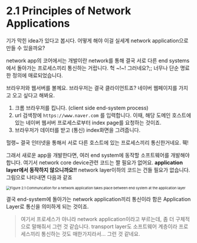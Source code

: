 # 2.1 Principles of Network Applications

기가 막힌 idea가 있다고 봅시다. 어떻게 해야 이걸 실세계 network application으로 만들 수 있을까요?



network app의 코어에서는 개발이란 network를 통해 결국 서로 다른 end systems에서 돌아가는 프로세스끼리 통신하는 거랍니다. 헉 ~!~! 그러네요?;; 너무나 단순 명료한 정의에 매료되었습니다.

브라우저와 웹서버를 볼께요. 브라우저는 결국 클라이언트죠? 네이버 웹페이지를 가지고 오고 싶다고 해봐요. 

1. 크롬 브라우저를 킵니다. (client side end-system process)
2. url 검색창에 `https://www.naver.com` 를 입력합니다. 이때, 해당 도메인 호스트에 있는 네이버 웹서버 프로세스로부터 index page를 요청하는 것이죠.
3. 브라우저가 데이터를 받고 (통신) index화면을 그려줍니다.

헐랭~ 결국 인터넷을 통해서 서로 다른 호스트에 있는 프로세스끼리 통신한거네요. 훽!



그래서 새로운 app을 개발한다면, 여러 end system에 동작할 소프트웨어를 개발해야 합니다. 여기서 network core device관련 코드는 짤 필요가 없어요. **application layer에서 동작하지 않으니까요!!** network layer이하의 코드는 건들 필요가 없습니다. 그림으로 나타내면 다음과 같죠

<img src="/Users/ju/Documents/top-down-approach-network/Chapter2/resources/Figure 2.1 Communcation for a network application takes place between end system at the application layer.png" alt="Figure 2.1 Communcation for a network application takes place between end system at the application layer" style="zoom:67%;" />



결국 end-system에 돌아가는 network application끼리 통신이라 함은 Application Layer로 통신을 의미하게 되는 것이죠.

> 여기서 프로세스가 아니라 network application이라고 부르는데, 좀 더 구체적으로 말해줘서 그런 것 같습니다. transport layer도 소프트웨어 계층이라 프로세스끼리 통신하는 것도 매한가지라서... 그런 것 같네요.



